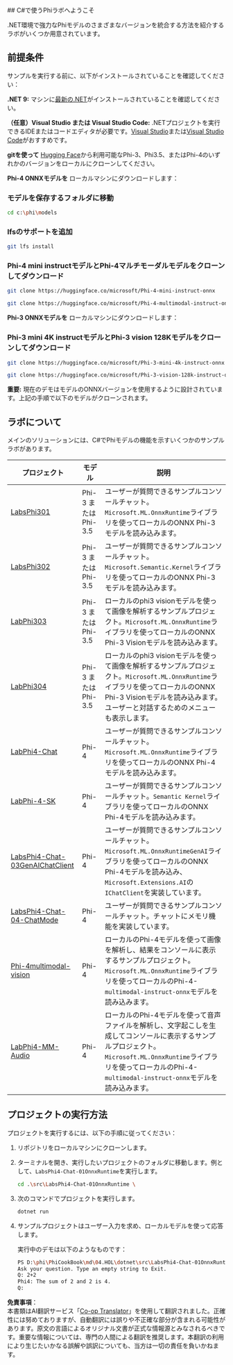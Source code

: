 <!--
CO_OP_TRANSLATOR_METADATA:
{
  "original_hash": "903c509a6d0d1ecce00b849d7f753bdd",
  "translation_date": "2025-07-17T10:33:08+00:00",
  "source_file": "md/04.HOL/dotnet/readme.md",
  "language_code": "ja"
}
-->
﻿## C#で使うPhiラボへようこそ

.NET環境で強力なPhiモデルのさまざまなバージョンを統合する方法を紹介するラボがいくつか用意されています。

## 前提条件

サンプルを実行する前に、以下がインストールされていることを確認してください：

**.NET 9:** マシンに[最新の.NET](https://dotnet.microsoft.com/download/dotnet?WT.mc_id=aiml-137032-kinfeylo)がインストールされていることを確認してください。

**（任意）Visual Studio または Visual Studio Code:** .NETプロジェクトを実行できるIDEまたはコードエディタが必要です。[Visual Studio](https://visualstudio.microsoft.com?WT.mc_id=aiml-137032-kinfeylo)または[Visual Studio Code](https://code.visualstudio.com?WT.mc_id=aiml-137032-kinfeylo)がおすすめです。

**gitを使って** [Hugging Face](https://huggingface.co/collections/lokinfey/phi-4-family-679c6f234061a1ab60f5547c)から利用可能なPhi-3、Phi3.5、またはPhi-4のいずれかのバージョンをローカルにクローンしてください。

**Phi-4 ONNXモデルを** ローカルマシンにダウンロードします：

### モデルを保存するフォルダに移動

```bash
cd c:\phi\models
```

### lfsのサポートを追加

```bash
git lfs install 
```

### Phi-4 mini instructモデルとPhi-4マルチモーダルモデルをクローンしてダウンロード

```bash
git clone https://huggingface.co/microsoft/Phi-4-mini-instruct-onnx

git clone https://huggingface.co/microsoft/Phi-4-multimodal-instruct-onnx
```

**Phi-3 ONNXモデルを** ローカルマシンにダウンロードします：

### Phi-3 mini 4K instructモデルとPhi-3 vision 128Kモデルをクローンしてダウンロード

```bash
git clone https://huggingface.co/microsoft/Phi-3-mini-4k-instruct-onnx

git clone https://huggingface.co/microsoft/Phi-3-vision-128k-instruct-onnx-cpu
```

**重要:** 現在のデモはモデルのONNXバージョンを使用するように設計されています。上記の手順で以下のモデルがクローンされます。

## ラボについて

メインのソリューションには、C#でPhiモデルの機能を示すいくつかのサンプルラボがあります。

| プロジェクト | モデル | 説明 |
| ------------ | -----------| ----------- |
| [LabsPhi301](../../../../../md/04.HOL/dotnet/src/LabsPhi301) | Phi-3 または Phi-3.5 | ユーザーが質問できるサンプルコンソールチャット。`Microsoft.ML.OnnxRuntime`ライブラリを使ってローカルのONNX Phi-3モデルを読み込みます。 |
| [LabsPhi302](../../../../../md/04.HOL/dotnet/src/LabsPhi302) | Phi-3 または Phi-3.5 | ユーザーが質問できるサンプルコンソールチャット。`Microsoft.Semantic.Kernel`ライブラリを使ってローカルのONNX Phi-3モデルを読み込みます。 |
| [LabPhi303](../../../../../md/04.HOL/dotnet/src/LabsPhi303) | Phi-3 または Phi-3.5 | ローカルのphi3 visionモデルを使って画像を解析するサンプルプロジェクト。`Microsoft.ML.OnnxRuntime`ライブラリを使ってローカルのONNX Phi-3 Visionモデルを読み込みます。 |
| [LabPhi304](../../../../../md/04.HOL/dotnet/src/LabsPhi304) | Phi-3 または Phi-3.5 | ローカルのphi3 visionモデルを使って画像を解析するサンプルプロジェクト。`Microsoft.ML.OnnxRuntime`ライブラリを使ってローカルのONNX Phi-3 Visionモデルを読み込みます。ユーザーと対話するためのメニューも表示します。 | 
| [LabPhi4-Chat](../../../../../md/04.HOL/dotnet/src/LabsPhi4-Chat-01OnnxRuntime) | Phi-4 | ユーザーが質問できるサンプルコンソールチャット。`Microsoft.ML.OnnxRuntime`ライブラリを使ってローカルのONNX Phi-4モデルを読み込みます。 |
| [LabPhi-4-SK](../../../../../md/04.HOL/dotnet/src/LabsPhi4-Chat-02SK) | Phi-4 | ユーザーが質問できるサンプルコンソールチャット。`Semantic Kernel`ライブラリを使ってローカルのONNX Phi-4モデルを読み込みます。 |
| [LabsPhi4-Chat-03GenAIChatClient](../../../../../md/04.HOL/dotnet/src/LabsPhi4-Chat-03GenAIChatClient) | Phi-4 | ユーザーが質問できるサンプルコンソールチャット。`Microsoft.ML.OnnxRuntimeGenAI`ライブラリを使ってローカルのONNX Phi-4モデルを読み込み、`Microsoft.Extensions.AI`の`IChatClient`を実装しています。 |
| [LabsPhi4-Chat-04-ChatMode](../../../../../md/04.HOL/dotnet/src/LabsPhi4-Chat-04-ChatMode) | Phi-4 | ユーザーが質問できるサンプルコンソールチャット。チャットにメモリ機能を実装しています。 |
| [Phi-4multimodal-vision](../../../../../md/04.HOL/dotnet/src/LabsPhi4-MultiModal-01Images) | Phi-4 | ローカルのPhi-4モデルを使って画像を解析し、結果をコンソールに表示するサンプルプロジェクト。`Microsoft.ML.OnnxRuntime`ライブラリを使ってローカルのPhi-4-`multimodal-instruct-onnx`モデルを読み込みます。 |
| [LabPhi4-MM-Audio](../../../../../md/04.HOL/dotnet/src/LabsPhi4-MultiModal-02Audio) | Phi-4 | ローカルのPhi-4モデルを使って音声ファイルを解析し、文字起こしを生成してコンソールに表示するサンプルプロジェクト。`Microsoft.ML.OnnxRuntime`ライブラリを使ってローカルのPhi-4-`multimodal-instruct-onnx`モデルを読み込みます。 |

## プロジェクトの実行方法

プロジェクトを実行するには、以下の手順に従ってください：

1. リポジトリをローカルマシンにクローンします。

1. ターミナルを開き、実行したいプロジェクトのフォルダに移動します。例として、`LabsPhi4-Chat-01OnnxRuntime`を実行します。

    ```bash
    cd .\src\LabsPhi4-Chat-01OnnxRuntime \
    ```

1. 次のコマンドでプロジェクトを実行します。

    ```bash
    dotnet run
    ```

1. サンプルプロジェクトはユーザー入力を求め、ローカルモデルを使って応答します。

   実行中のデモは以下のようなものです：

   ```bash
   PS D:\phi\PhiCookBook\md\04.HOL\dotnet\src\LabsPhi4-Chat-01OnnxRuntime> dotnet run
   Ask your question. Type an empty string to Exit.
   Q: 2+2
   Phi4: The sum of 2 and 2 is 4.
   Q:
   ```

**免責事項**：  
本書類はAI翻訳サービス「[Co-op Translator](https://github.com/Azure/co-op-translator)」を使用して翻訳されました。正確性には努めておりますが、自動翻訳には誤りや不正確な部分が含まれる可能性があります。原文の言語によるオリジナル文書が正式な情報源とみなされるべきです。重要な情報については、専門の人間による翻訳を推奨します。本翻訳の利用により生じたいかなる誤解や誤訳についても、当方は一切の責任を負いかねます。